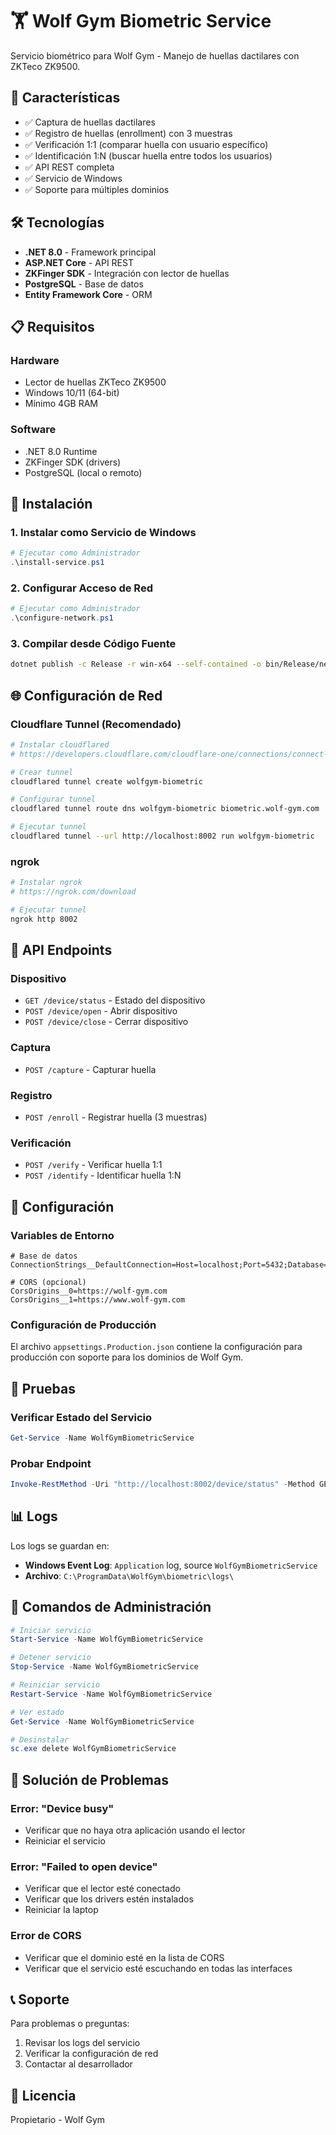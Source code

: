 # 🏋️ Wolf Gym Biometric Service

Servicio biométrico para Wolf Gym - Manejo de huellas dactilares con ZKTeco ZK9500.

## 🚀 Características

- ✅ Captura de huellas dactilares
- ✅ Registro de huellas (enrollment) con 3 muestras
- ✅ Verificación 1:1 (comparar huella con usuario específico)
- ✅ Identificación 1:N (buscar huella entre todos los usuarios)
- ✅ API REST completa
- ✅ Servicio de Windows
- ✅ Soporte para múltiples dominios

## 🛠️ Tecnologías

- **.NET 8.0** - Framework principal
- **ASP.NET Core** - API REST
- **ZKFinger SDK** - Integración con lector de huellas
- **PostgreSQL** - Base de datos
- **Entity Framework Core** - ORM

## 📋 Requisitos

### Hardware
- Lector de huellas ZKTeco ZK9500
- Windows 10/11 (64-bit)
- Mínimo 4GB RAM

### Software
- .NET 8.0 Runtime
- ZKFinger SDK (drivers)
- PostgreSQL (local o remoto)

## 🚀 Instalación

### 1. Instalar como Servicio de Windows

```powershell
# Ejecutar como Administrador
.\install-service.ps1
```

### 2. Configurar Acceso de Red

```powershell
# Ejecutar como Administrador
.\configure-network.ps1
```

### 3. Compilar desde Código Fuente

```bash
dotnet publish -c Release -r win-x64 --self-contained -o bin/Release/net8.0/win-x64/publish
```

## 🌐 Configuración de Red

### Cloudflare Tunnel (Recomendado)

```bash
# Instalar cloudflared
# https://developers.cloudflare.com/cloudflare-one/connections/connect-apps/install-and-setup/installation/

# Crear tunnel
cloudflared tunnel create wolfgym-biometric

# Configurar tunnel
cloudflared tunnel route dns wolfgym-biometric biometric.wolf-gym.com

# Ejecutar tunnel
cloudflared tunnel --url http://localhost:8002 run wolfgym-biometric
```

### ngrok

```bash
# Instalar ngrok
# https://ngrok.com/download

# Ejecutar tunnel
ngrok http 8002
```

## 📡 API Endpoints

### Dispositivo
- `GET /device/status` - Estado del dispositivo
- `POST /device/open` - Abrir dispositivo
- `POST /device/close` - Cerrar dispositivo

### Captura
- `POST /capture` - Capturar huella

### Registro
- `POST /enroll` - Registrar huella (3 muestras)

### Verificación
- `POST /verify` - Verificar huella 1:1
- `POST /identify` - Identificar huella 1:N

## 🔧 Configuración

### Variables de Entorno

```env
# Base de datos
ConnectionStrings__DefaultConnection=Host=localhost;Port=5432;Database=wolfgym;Username=postgres;Password=password;

# CORS (opcional)
CorsOrigins__0=https://wolf-gym.com
CorsOrigins__1=https://www.wolf-gym.com
```

### Configuración de Producción

El archivo `appsettings.Production.json` contiene la configuración para producción con soporte para los dominios de Wolf Gym.

## 🧪 Pruebas

### Verificar Estado del Servicio

```powershell
Get-Service -Name WolfGymBiometricService
```

### Probar Endpoint

```powershell
Invoke-RestMethod -Uri "http://localhost:8002/device/status" -Method GET
```

## 📊 Logs

Los logs se guardan en:
- **Windows Event Log**: `Application` log, source `WolfGymBiometricService`
- **Archivo**: `C:\ProgramData\WolfGym\biometric\logs\`

## 🔄 Comandos de Administración

```powershell
# Iniciar servicio
Start-Service -Name WolfGymBiometricService

# Detener servicio
Stop-Service -Name WolfGymBiometricService

# Reiniciar servicio
Restart-Service -Name WolfGymBiometricService

# Ver estado
Get-Service -Name WolfGymBiometricService

# Desinstalar
sc.exe delete WolfGymBiometricService
```

## 🚨 Solución de Problemas

### Error: "Device busy"
- Verificar que no haya otra aplicación usando el lector
- Reiniciar el servicio

### Error: "Failed to open device"
- Verificar que el lector esté conectado
- Verificar que los drivers estén instalados
- Reiniciar la laptop

### Error de CORS
- Verificar que el dominio esté en la lista de CORS
- Verificar que el servicio esté escuchando en todas las interfaces

## 📞 Soporte

Para problemas o preguntas:
1. Revisar los logs del servicio
2. Verificar la configuración de red
3. Contactar al desarrollador

## 📄 Licencia

Propietario - Wolf Gym